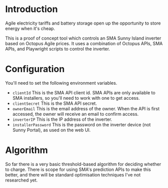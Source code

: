 # Introduction

Agile electricity tariffs and battery storage open up the opportunity to store energy when it's cheap.

This is a proof of concept tool which controls an SMA Sunny Island inverter based on Octopus Agile prices. It uses a
combination of Octopus APIs, SMA APIs, and Playwright scripts to control the inverter.

# Configuration

You'll need to set the following environment variables.

* `clientId` This is the SMA API client id. SMA APIs are only available to SMA installers, so you'll need to work with
  one to get access.
* `clientSecret` This is the SMA API secret.
* `ownerEmail` This is the email address of the owner. When the API is first accessed, the owner will receive an email
  to confirm access.
* `inverterIP`  This is the IP address of the inverter.
* `installerPassword` This is the password on the inverter device (not Sunny Portal), as used on the web UI.

# Algorithm

So far there is a very basic threshold-based algorithm for deciding whether to charge.
There is scope for using SMA's prediction APIs to make this better, and there will be standard
optimisation techniques I've not researched yet.
